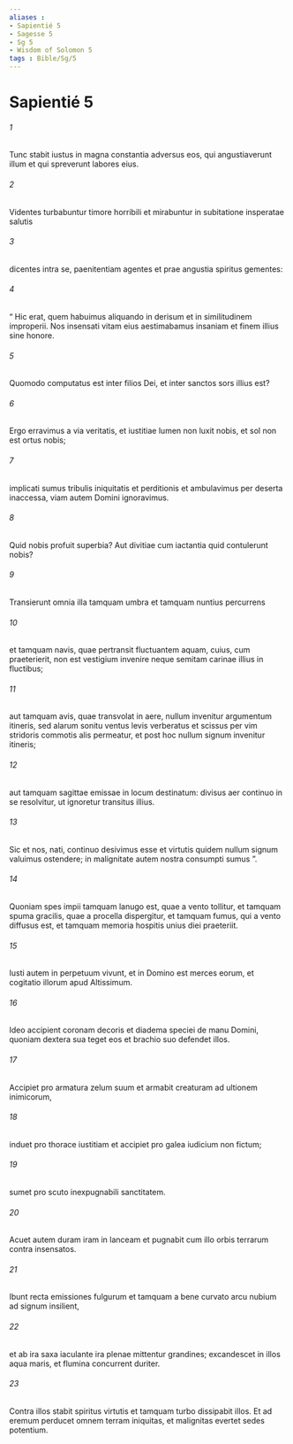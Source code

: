 ```yaml
---
aliases : 
- Sapientié 5
- Sagesse 5
- Sg 5
- Wisdom of Solomon 5
tags : Bible/Sg/5
---
```


# Sapientié 5

###### 1
Tunc stabit iustus in magna constantia adversus eos, qui angustiaverunt illum et qui spreverunt labores eius.
###### 2
Videntes turbabuntur timore horribili et mirabuntur in subitatione insperatae salutis
###### 3
dicentes intra se, paenitentiam agentes et prae angustia spiritus gementes:
###### 4
“ Hic erat, quem habuimus aliquando in derisum et in similitudinem improperii. Nos insensati vitam eius aestimabamus insaniam et finem illius sine honore.
###### 5
Quomodo computatus est inter filios Dei, et inter sanctos sors illius est?
###### 6
Ergo erravimus a via veritatis, et iustitiae lumen non luxit nobis, et sol non est ortus nobis;
###### 7
implicati sumus tribulis iniquitatis et perditionis et ambulavimus per deserta inaccessa, viam autem Domini ignoravimus.
###### 8
Quid nobis profuit superbia? Aut divitiae cum iactantia quid contulerunt nobis?
###### 9
Transierunt omnia illa tamquam umbra et tamquam nuntius percurrens
###### 10
et tamquam navis, quae pertransit fluctuantem aquam, cuius, cum praeterierit, non est vestigium invenire neque semitam carinae illius in fluctibus;
###### 11
aut tamquam avis, quae transvolat in aere, nullum invenitur argumentum itineris, sed alarum sonitu ventus levis verberatus et scissus per vim stridoris commotis alis permeatur, et post hoc nullum signum invenitur itineris;
###### 12
aut tamquam sagittae emissae in locum destinatum: divisus aer continuo in se resolvitur, ut ignoretur transitus illius.
###### 13
Sic et nos, nati, continuo desivimus esse et virtutis quidem nullum signum valuimus ostendere; in malignitate autem nostra consumpti sumus ”.
###### 14
Quoniam spes impii tamquam lanugo est, quae a vento tollitur, et tamquam spuma gracilis, quae a procella dispergitur, et tamquam fumus, qui a vento diffusus est, et tamquam memoria hospitis unius diei praeteriit.
###### 15
Iusti autem in perpetuum vivunt, et in Domino est merces eorum, et cogitatio illorum apud Altissimum.
###### 16
Ideo accipient coronam decoris et diadema speciei de manu Domini, quoniam dextera sua teget eos et brachio suo defendet illos.
###### 17
Accipiet pro armatura zelum suum et armabit creaturam ad ultionem inimicorum,
###### 18
induet pro thorace iustitiam et accipiet pro galea iudicium non fictum;
###### 19
sumet pro scuto inexpugnabili sanctitatem.
###### 20
Acuet autem duram iram in lanceam et pugnabit cum illo orbis terrarum contra insensatos.
###### 21
Ibunt recta emissiones fulgurum et tamquam a bene curvato arcu nubium ad signum insilient,
###### 22
et ab ira saxa iaculante ira plenae mittentur grandines; excandescet in illos aqua maris, et flumina concurrent duriter.
###### 23
Contra illos stabit spiritus virtutis et tamquam turbo dissipabit illos. Et ad eremum perducet omnem terram iniquitas, et malignitas evertet sedes potentium.
